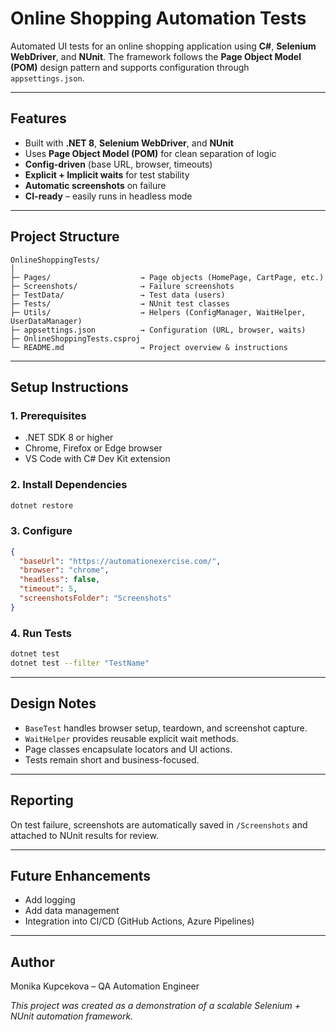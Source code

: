 # Online Shopping Automation Tests

Automated UI tests for an online shopping application using **C#**, **Selenium WebDriver**, and **NUnit**.
The framework follows the **Page Object Model (POM)** design pattern and supports configuration through `appsettings.json`.

---

## Features

* Built with **.NET 8**, **Selenium WebDriver**, and **NUnit**
* Uses **Page Object Model (POM)** for clean separation of logic
* **Config-driven** (base URL, browser, timeouts)
* **Explicit + Implicit waits** for test stability
* **Automatic screenshots** on failure
* **CI-ready** – easily runs in headless mode

---

## Project Structure

```
OnlineShoppingTests/
│
├─ Pages/                    → Page objects (HomePage, CartPage, etc.)
├─ Screenshots/              → Failure screenshots
├─ TestData/                 → Test data (users)
├─ Tests/                    → NUnit test classes
├─ Utils/                    → Helpers (ConfigManager, WaitHelper, UserDataManager)
├─ appsettings.json          → Configuration (URL, browser, waits)
├─ OnlineShoppingTests.csproj
└─ README.md                 → Project overview & instructions
```

---

## Setup Instructions

### 1. Prerequisites

* .NET SDK 8 or higher
* Chrome, Firefox or Edge browser
* VS Code with C# Dev Kit extension

### 2. Install Dependencies

```bash
dotnet restore
```

### 3. Configure

```json
{
  "baseUrl": "https://automationexercise.com/",
  "browser": "chrome",
  "headless": false,
  "timeout": 5,
  "screenshotsFolder": "Screenshots"
}
```

### 4. Run Tests

```bash
dotnet test
dotnet test --filter "TestName"
```

---

## Design Notes

* `BaseTest` handles browser setup, teardown, and screenshot capture.
* `WaitHelper` provides reusable explicit wait methods.
* Page classes encapsulate locators and UI actions.
* Tests remain short and business-focused.

---

## Reporting

On test failure, screenshots are automatically saved in `/Screenshots` and attached to NUnit results for review.

---

## Future Enhancements

* Add logging
* Add data management
* Integration into CI/CD (GitHub Actions, Azure Pipelines)

---

## Author

Monika Kupcekova – QA Automation Engineer

*This project was created as a demonstration of a scalable Selenium + NUnit automation framework.*
